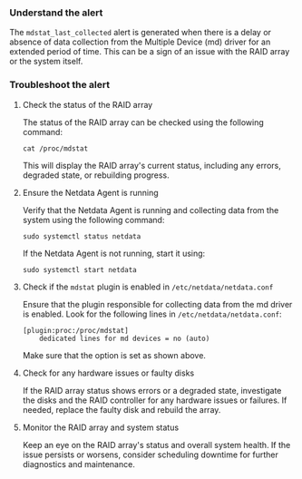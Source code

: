 ### Understand the alert

The `mdstat_last_collected` alert is generated when there is a delay or absence of data collection from the Multiple Device (md) driver for an extended period of time. This can be a sign of an issue with the RAID array or the system itself.

### Troubleshoot the alert

1. Check the status of the RAID array

   The status of the RAID array can be checked using the following command:

   ```
   cat /proc/mdstat
   ```

   This will display the RAID array's current status, including any errors, degraded state, or rebuilding progress.

2. Ensure the Netdata Agent is running

   Verify that the Netdata Agent is running and collecting data from the system using the following command:

   ```
   sudo systemctl status netdata
   ```
   
   If the Netdata Agent is not running, start it using:

   ```
   sudo systemctl start netdata
   ```

3. Check if the `mdstat` plugin is enabled in `/etc/netdata/netdata.conf`

   Ensure that the plugin responsible for collecting data from the md driver is enabled. Look for the following lines in `/etc/netdata/netdata.conf`:

   ```
   [plugin:proc:/proc/mdstat]
       dedicated lines for md devices = no (auto)
   ```
   
   Make sure that the option is set as shown above.

4. Check for any hardware issues or faulty disks

   If the RAID array status shows errors or a degraded state, investigate the disks and the RAID controller for any hardware issues or failures. If needed, replace the faulty disk and rebuild the array.

5. Monitor the RAID array and system status

   Keep an eye on the RAID array's status and overall system health. If the issue persists or worsens, consider scheduling downtime for further diagnostics and maintenance.

